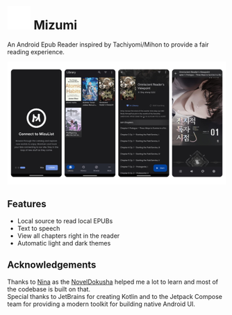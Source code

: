 # ![app icon](./.github/readme-images/app-icon.png) Mizumi

An Android Epub Reader inspired by Tachiyomi/Mihon to provide a fair reading experience.

![screenshots of app](./.github/readme-images/screens.png)

## Features
 - Local source to read local EPUBs
 - Text to speech
 - View all chapters right in the reader
 - Automatic light and dark themes

## Acknowledgements
Thanks to [Nina](https://github.com/nanihadesuka) as the [NovelDokusha](https://github.com/nanihadesuka/NovelDokusha) helped me a lot to learn and most of the codebase is built on that.  
Special thanks to JetBrains for creating Kotlin and to the Jetpack Compose team for providing a modern toolkit for building native Android UI.
